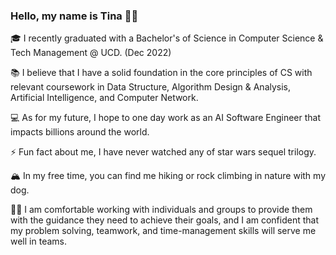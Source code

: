 ### Hello, my name is Tina 👋🏽 

🎓 I recently graduated with a Bachelor's of Science in Computer Science & Tech Management @ UCD. (Dec 2022)

📚 I believe that I have a solid foundation in the core principles of CS with relevant coursework in Data Structure, Algorithm Design & Analysis, Artificial Intelligence, and Computer Network. 

💻 As for my future, I hope to one day work as an AI Software Engineer that impacts billions around the world.

⚡ Fun fact about me, I have never watched any of star wars sequel trilogy.

🏔 In my free time, you can find me hiking or rock climbing in nature with my dog.

💪🏽  I am comfortable working with individuals and groups to provide them with the guidance they need to achieve their goals, and I am confident that my problem solving, teamwork, and time-management skills will serve me well in teams.
